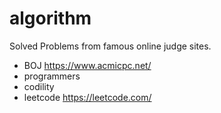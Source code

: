# algorithm

Solved Problems from famous online judge sites.
* BOJ <https://www.acmicpc.net/>
* programmers
* codility 
* leetcode <https://leetcode.com/>
